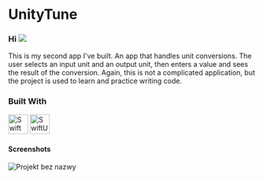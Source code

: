 # UnityTune

### Hi ![](https://user-images.githubusercontent.com/18350557/176309783-0785949b-9127-417c-8b55-ab5a4333674e.gif)

This is my second app I've built. An app that handles unit conversions. 
The user selects an input unit and an output unit, then enters a value and sees the result of the conversion. Again, this is not a complicated application, but the project is used to learn and practice writing code.

### Built With

<p align="left">
<img src="https://github.com/savaqe21/savaqe21/assets/113838982/4760a9bb-21a1-4e39-aef4-6295fdd4a0b3" width="40" height="40" alt="Swift" />
<img src="https://github.com/savaqe21/savaqe21/assets/113838982/05b8ae36-a824-47e6-8444-12644c6f641f" width="40" height="40" alt="SwiftUI" />
</p>

#### Screenshots

![Projekt bez nazwy](https://github.com/savaqe21/App-UnityTune/assets/113838982/1e224101-455e-47c8-b514-a2df7aba92ea)
